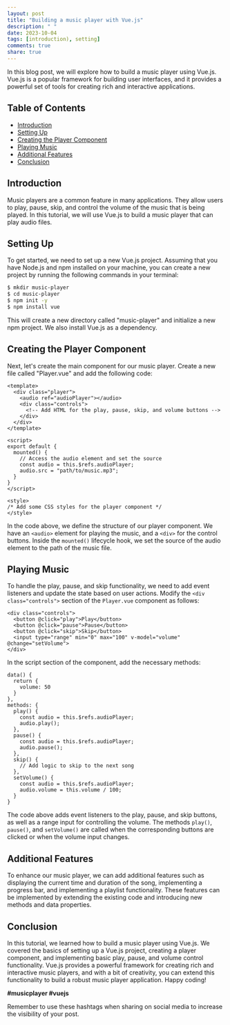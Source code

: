 ```yaml
---
layout: post
title: "Building a music player with Vue.js"
description: " "
date: 2023-10-04
tags: [introduction), setting]
comments: true
share: true
---
```


In this blog post, we will explore how to build a music player using Vue.js. Vue.js is a popular framework for building user interfaces, and it provides a powerful set of tools for creating rich and interactive applications.

## Table of Contents

- [Introduction](#introduction)
- [Setting Up](#setting-up)
- [Creating the Player Component](#creating-the-player-component)
- [Playing Music](#playing-music)
- [Additional Features](#additional-features)
- [Conclusion](#conclusion)

## Introduction

Music players are a common feature in many applications. They allow users to play, pause, skip, and control the volume of the music that is being played. In this tutorial, we will use Vue.js to build a music player that can play audio files.

## Setting Up

To get started, we need to set up a new Vue.js project. Assuming that you have Node.js and npm installed on your machine, you can create a new project by running the following commands in your terminal:

```bash
$ mkdir music-player
$ cd music-player
$ npm init -y
$ npm install vue
```

This will create a new directory called "music-player" and initialize a new npm project. We also install Vue.js as a dependency.

## Creating the Player Component

Next, let's create the main component for our music player. Create a new file called "Player.vue" and add the following code:

```vue
<template>
  <div class="player">
    <audio ref="audioPlayer"></audio>
    <div class="controls">
      <!-- Add HTML for the play, pause, skip, and volume buttons -->
    </div>
  </div>
</template>

<script>
export default {
  mounted() {
    // Access the audio element and set the source
    const audio = this.$refs.audioPlayer;
    audio.src = "path/to/music.mp3";
  }
}
</script>

<style>
/* Add some CSS styles for the player component */
</style>
```

In the code above, we define the structure of our player component. We have an `<audio>` element for playing the music, and a `<div>` for the control buttons. Inside the `mounted()` lifecycle hook, we set the source of the audio element to the path of the music file.

## Playing Music

To handle the play, pause, and skip functionality, we need to add event listeners and update the state based on user actions. Modify the `<div class="controls">` section of the `Player.vue` component as follows:

```vue
<div class="controls">
  <button @click="play">Play</button>
  <button @click="pause">Pause</button>
  <button @click="skip">Skip</button>
  <input type="range" min="0" max="100" v-model="volume" @change="setVolume">
</div>
```

In the script section of the component, add the necessary methods:

```vue
data() {
  return {
    volume: 50
  }
},
methods: {
  play() {
    const audio = this.$refs.audioPlayer;
    audio.play();
  },
  pause() {
    const audio = this.$refs.audioPlayer;
    audio.pause();
  },
  skip() {
    // Add logic to skip to the next song
  },
  setVolume() {
    const audio = this.$refs.audioPlayer;
    audio.volume = this.volume / 100;
  }
}
```

The code above adds event listeners to the play, pause, and skip buttons, as well as a range input for controlling the volume. The methods `play()`, `pause()`, and `setVolume()` are called when the corresponding buttons are clicked or when the volume input changes.

## Additional Features

To enhance our music player, we can add additional features such as displaying the current time and duration of the song, implementing a progress bar, and implementing a playlist functionality. These features can be implemented by extending the existing code and introducing new methods and data properties.

## Conclusion

In this tutorial, we learned how to build a music player using Vue.js. We covered the basics of setting up a Vue.js project, creating a player component, and implementing basic play, pause, and volume control functionality. Vue.js provides a powerful framework for creating rich and interactive music players, and with a bit of creativity, you can extend this functionality to build a robust music player application. Happy coding!

**#musicplayer #vuejs**

Remember to use these hashtags when sharing on social media to increase the visibility of your post.